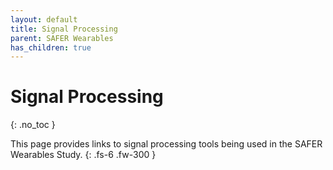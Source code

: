 ```yaml
---
layout: default
title: Signal Processing
parent: SAFER Wearables
has_children: true
---
```


# Signal Processing
{: .no_toc }

This page provides links to signal processing tools being used in the SAFER Wearables Study.
{: .fs-6 .fw-300 }